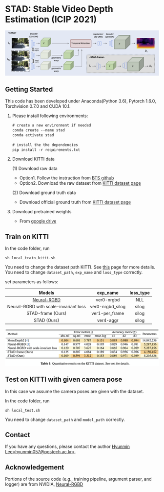 # STAD: Stable Video Depth Estimation (ICIP 2021)

![Alt text](docs/stad_arch.png)

## Getting Started 
This code has been developed under Anaconda(Python 3.6), Pytorch 1.6.0, Torchvision 0.7.0 and CUDA 10.1. 


1. Please install following environments:
    ```
    # create a new environment if needed
    conda create --name stad
    conda activate stad
    
    # install the the dependencies 
    pip install -r requirements.txt
    ```

2. Download KITTI data

    (1) Download raw data
    - Option1. Follow the instruction from [BTS github](https://github.com/cogaplex-bts/bts/tree/master/pytorch#kitti) 
    - Option2. Download the raw dataset from [KITTI dataset page](http://www.cvlibs.net/datasets/kitti/raw_data.php)
    
    (2) Download ground truth data
    - Download official ground truth from [KITTI dataset page](http://www.cvlibs.net/download.php?file=data_depth_annotated.zip)

3. Download pretrained weights 
    * From [google drive](https://drive.google.com/drive/folders/1H5Y2ELoQY4cHwzVxbm49pps7Wb0_RpWM?usp=sharing)
    

## Train on KITTI
In the code folder, run
```
sh local_train_kitti.sh
``` 
You need to change the dataset path KITTI. See [this](./docs/TR.md) page for more details.
You need to change `dataset_path`, `exp_name` and `loss_type` correctly.

set parameters as follows:

| Models         | exp_name| loss_type|
| :------------: | :---: | :---: |
| [Neural-RGBD](https://github.com/NVlabs/neuralrgbd) | ver0-nrgbd | NLL |
| Neural-RGBD with scale-invariant loss | ver0-nrgbd_silog | silog |
| STAD-frame (Ours) | ver1-per_frame | silog |
| STAD (Ours) | ver4-aggr | silog |

![Alt text](docs/stad_tab1.png)

## Test on KITTI with given camera pose
In this case we assume the camera poses are given with the dataset. 

In the code folder, run
```
sh local_test.sh
```
You need to change `dataset_path` and `model_path` correctly.

## Contact
If you have any questions, please contact the author [Hyunmin Lee&lt;hyunmin057@postech.ac.kr>](mailto:hyunmin057@postech.ac.kr).

## Acknowledgement
Portions of the source code (e.g., training pipeline, argument parser, and logger) are from NVIDIA, [Neural-RGBD](https://github.com/NVlabs/neuralrgbd)